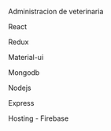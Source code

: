 Administracion de veterinaria

React

Redux

Material-ui

Mongodb

Nodejs

Express

Hosting - Firebase